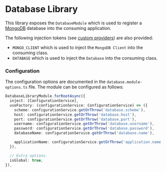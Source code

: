 # Database Library

This library exposes the `DatabaseModule` which is used to register a [MongoDB](https://www.mongodb.com) database into the consuming application.

The following injection tokens (see [custom providers](https://docs.nestjs.com/fundamentals/custom-providers)) are also provided:

- `MONGO_CLIENT` which is used to inject the `MongoDB Client` into the consuming class.
- `DATABASE` which is used to inject the `Database` into the consuming class.

### Configuration

The configuration options are documented in the `database.module-options.ts` file. The module can be configured as follows:

```ts
DatabaseLibraryModule.forRootAsync({
  inject: [ConfigurationService],
  useFactory: (configurationService: ConfigurationService) => ({
    scheme: configurationService.getOrThrow('database.scheme'),
    host: configurationService.getOrThrow('database.host'),
    port: configurationService.getOrThrow('database.port'),
    username: configurationService.getOrThrow('database.username'),
    password: configurationService.getOrThrow('database.password'),
    databaseName: configurationService.getOrThrow('database.name'),

    applicationName: configurationService.getOrThrow('application.name'),
  }),

  // Extra options.
  isGlobal: true,
}),
```
